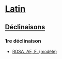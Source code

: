 # [Latin](../../)
## [Déclinaisons](../)
### 1re déclinaison

* [ROSA, AE, F. (modèle)](/fr/langues/latin/declinaisons/1/rosa/)